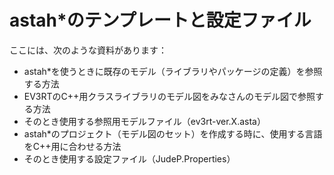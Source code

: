 # astah*のテンプレートと設定ファイル

ここには、次のような資料があります：

* astah*を使うときに既存のモデル（ライブラリやパッケージの定義）を参照する方法
* EV3RTのC++用クラスライブラリのモデル図をみなさんのモデル図で参照する方法
 * そのとき使用する参照用モデルファイル（ev3rt-ver.X.asta）
* astah*のプロジェクト（モデル図のセット）を作成する時に、使用する言語をC++用に合わせる方法
 * そのとき使用する設定ファイル（JudeP.Properties） 
